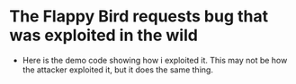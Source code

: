 # The Flappy Bird requests bug that was exploited in the wild

* Here is the demo code showing how i exploited it. This may not be how the attacker exploited it, but it does the same thing.
